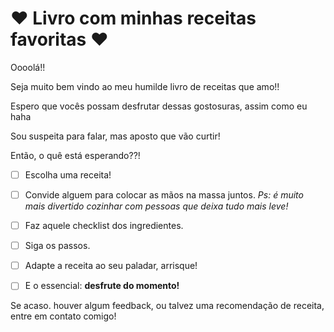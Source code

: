 # :heart: Livro com minhas receitas favoritas :heart:

Oooolá!!

Seja muito bem vindo ao meu humilde livro de receitas que amo!!

Espero que vocês possam desfrutar dessas gostosuras, assim como eu haha

Sou suspeita para falar, mas aposto que vão curtir!



Então, o quê está esperando??!

- [ ] Escolha uma receita!
- [ ] Convide alguem para colocar as mãos na massa juntos.
      *Ps: é muito mais divertido cozinhar com pessoas que deixa tudo mais leve!*
- [ ] Faz aquele checklist dos ingredientes.
- [ ] Siga os passos.
- [ ] Adapte a receita ao seu paladar, arrisque!
- [ ] E o essencial: **desfrute do momento!**



Se acaso. houver algum feedback, ou talvez uma recomendação de receita, entre em contato comigo!


